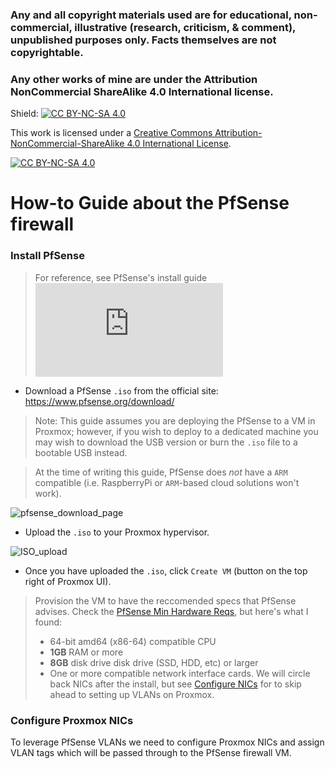 ### **Any and all copyright materials used are for educational, non-commercial, illustrative (research, criticism, & comment), unpublished purposes only. Facts themselves are not copyrightable.**

### **Any other works of mine are under the Attribution NonCommercial ShareAlike 4.0 International license.**

Shield: [![CC BY-NC-SA 4.0][cc-by-nc-sa-shield]][cc-by-nc-sa]

This work is licensed under a
[Creative Commons Attribution-NonCommercial-ShareAlike 4.0 International License][cc-by-nc-sa].

[![CC BY-NC-SA 4.0][cc-by-nc-sa-image]][cc-by-nc-sa]

[cc-by-nc-sa]: http://creativecommons.org/licenses/by-nc-sa/4.0/
[cc-by-nc-sa-image]: https://licensebuttons.net/l/by-nc-sa/4.0/88x31.png
[cc-by-nc-sa-shield]: https://img.shields.io/badge/License-CC%20BY--NC--SA%204.0-lightgrey.svg

# How-to Guide about the PfSense firewall

### Install PfSense

> For reference, see PfSense's install guide ![pfsense_install_guide](https://docs.netgate.com/pfsense/en/latest/install/download-installer-image.html)
- Download a PfSense ```.iso``` from the official site: https://www.pfsense.org/download/

> Note: This guide assumes you are deploying the PfSense to a VM in Proxmox; however, if you wish to deploy to a dedicated machine you may wish to download the USB version or burn the ```.iso``` file to a bootable USB instead.
 
> At the time of writing this guide, PfSense does _not_ have a ```ARM``` compatible (i.e. RaspberryPi or ```ARM```-based cloud solutions won't work).

![pfsense_download_page](https://i.imgur.com/BYEXu0X.png)

- Upload the ```.iso``` to your Proxmox hypervisor.

![ISO_upload](https://i.imgur.com/mYBIRX7.png)

- Once you have uploaded the ```.iso```, click ```Create VM``` (button on the top right of Proxmox UI).

> Provision the VM to have the reccomended specs that PfSense advises. Check the [PfSense Min Hardware Reqs](https://docs.netgate.com/pfsense/en/latest/hardware/minimum-requirements.html), but here's what I found:
> - 64-bit amd64 (x86-64) compatible CPU
> - __1GB__ RAM or more
> - __8GB__ disk drive disk drive (SSD, HDD, etc) or larger
> - One or more compatible network interface cards. We will circle back NICs after the install, but see [Configure NICs](###configure-proxmox-nics) for to skip ahead to setting up VLANs on Proxmox.

### Configure Proxmox NICs
To leverage PfSense VLANs we need to configure Proxmox NICs and assign VLAN tags which will be passed through to the PfSense firewall VM.
